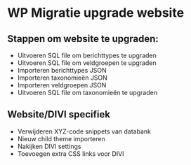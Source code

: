 # WP Migratie upgrade website

## Stappen om website te upgraden:

- Uitvoeren SQL file om berichttypes te upgraden
- Uitvoeren SQL file om veldgroepen te upgraden
- Importeren berichttypes JSON
- Importeren taxonomieën JSON
- Importeren veldgroepen JSON
- Uitvoeren SQL file om taxonomieën te upgraden

## Website/DIVI specifiek

- Verwijderen XYZ-code snippets van databank
- Nieuw child theme importeren
- Nakijken DIVI settings
- Toevoegen extra CSS links voor DIVI
